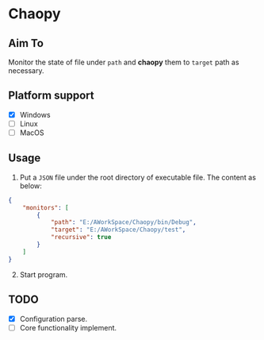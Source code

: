 # Chaopy

## Aim To

Monitor the state of file under `path` and **chaopy** them to `target` path as necessary.

## Platform support

- [x] Windows
- [ ] Linux
- [ ] MacOS

## Usage

1. Put a `JSON` file under the root directory of executable file. The content as below:

~~~json
{
	"monitors": [
		{
			"path": "E:/AWorkSpace/Chaopy/bin/Debug",
			"target": "E:/AWorkSpace/Chaopy/test",
			"recursive": true
		}
	]
}
~~~

2. Start program.

## TODO

- [x] Configuration parse.
- [ ] Core functionality implement.
